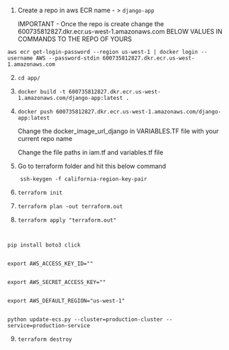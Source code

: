 1. Create a repo in aws ECR name - > `django-app`         
      
    IMPORTANT - Once the repo is create change the 600735812827.dkr.ecr.us-west-1.amazonaws.com BELOW VALUES IN COMMANDS TO THE REPO OF YOURS 
               
```
aws ecr get-login-password --region us-west-1 | docker login --username AWS --password-stdin 600735812827.dkr.ecr.us-west-1.amazonaws.com
```

2. `cd app/` 


3. `docker build -t 600735812827.dkr.ecr.us-west-1.amazonaws.com/django-app:latest . ` 

 
4. `docker push 600735812827.dkr.ecr.us-west-1.amazonaws.com/django-app:latest`

    Change the docker_image_url_django in VARIABLES.TF file with your current repo name 

    Change the file paths in iam.tf and variables.tf file
    

5. Go to terraform folder and hit this below command
```
    ssh-keygen -f california-region-key-pair
```

6. `terraform init`


7. `terraform plan -out terraform.out`


8. `terraform apply "terraform.out"`



```


pip install boto3 click


export AWS_ACCESS_KEY_ID="" 


export AWS_SECRET_ACCESS_KEY="" 


export AWS_DEFAULT_REGION="us-west-1" 


python update-ecs.py --cluster=production-cluster --service=production-service
```


9. `terraform destroy`

